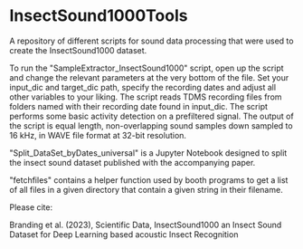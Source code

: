 # InsectSound1000Tools
A repository of different scripts for sound data processing that were used to create the InsectSound1000 dataset.

To run the "SampleExtractor_InsectSound1000" script, open up the script and change the relevant parameters at the very bottom of the file. Set your input_dic and target_dic path, specify the recording dates and adjust all other variables to your liking. The script reads TDMS recording files from folders named with their recording date found in input_dic. The script performs some basic activity detection on a prefiltered signal. The output of the script is equal length, non-overlapping sound samples down sampled to 16 kHz, in WAVE file format at 32-bit resolution.

"Split_DataSet_byDates_universal" is a Jupyter Notebook designed to split the insect sound dataset published with the accompanying paper.

"fetchfiles" contains a helper function used by booth programs to get a list of all files in a given directory that contain a given string in their filename.

Please cite:

Branding et al. (2023), Scientific Data, InsectSound1000 an Insect
Sound Dataset for Deep Learning based acoustic Insect Recognition
